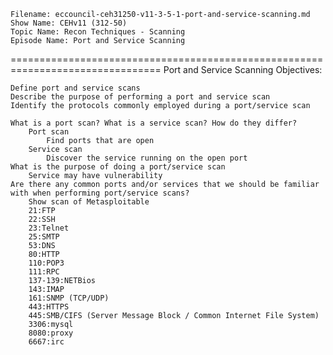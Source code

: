     Filename: eccouncil-ceh31250-v11-3-5-1-port-and-service-scanning.md
    Show Name: CEHv11 (312-50)
    Topic Name: Recon Techniques - Scanning
    Episode Name: Port and Service Scanning

================================================================================
Port and Service Scanning
Objectives:

    Define port and service scans
    Describe the purpose of performing a port and service scan
    Identify the protocols commonly employed during a port/service scan

    What is a port scan? What is a service scan? How do they differ?
        Port scan
            Find ports that are open
        Service scan
            Discover the service running on the open port
    What is the purpose of doing a port/service scan
        Service may have vulnerability
    Are there any common ports and/or services that we should be familiar with when performing port/service scans?
        Show scan of Metasploitable
        21:FTP
        22:SSH
        23:Telnet
        25:SMTP
        53:DNS
        80:HTTP
        110:POP3
        111:RPC
        137-139:NETBios
        143:IMAP
        161:SNMP (TCP/UDP)
        443:HTTPS
        445:SMB/CIFS (Server Message Block / Common Internet File System)
        3306:mysql
        8080:proxy
        6667:irc

